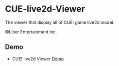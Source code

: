 # CUE-live2d-Viewer

The viewer that display all of CUE! game live2d model.

©Liber Entertainment Inc.

## Demo
- CUE! live2d Viewer [Demo](https://cpk0521.github.io/CUE-live2d-Viewer/index.html "Demo")




